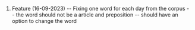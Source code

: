 1. Feature (16-09-2023)
    -- Fixing one word for each day from the corpus
    -- the word should not be a article and preposition
    -- should have an option to change the word

